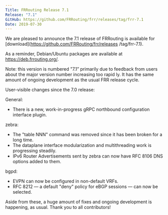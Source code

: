 ```yaml
---
Title: FRRouting Release 7.1
Release: "7.1"
GitHub: https://github.com/FRRouting/frr/releases/tag/frr-7.1
Date: 2019-07-30
---
```


We are pleased to announce the 7.1 release of FRRouting is available for [download](https://github.com/FRRouting/frr/releases
/tag/frr-7.1).

As a reminder, Debian/Ubuntu packages are available at https://deb.frrouting.org/.

Note: this version is numbered "7.1” primarily due to feedback from users about the major version number increasing too rapid
ly. It has the same amount of ongoing development as the usual FRR release cycle.

User-visible changes since the 7.0 release:

General:
 - There is a new, work-in-progress gRPC northbound configuration interface
   plugin.

zebra:
 - The "table NNN" command was removed since it has been broken for a long
   time.
 - The dataplane interface modularization and multithreading work is
   progressing steadily.
 - IPv6 Router Advertisements sent by zebra can now have RFC 8106 DNS options
   added to them.

bgpd:
 - EVPN can now be configured in non-default VRFs.
 - RFC 8212 — a default "deny" policy for eBGP sessions — can now be selected.

Aside from these, a huge amount of fixes and ongoing development is happening,
as usual. Thank you to all contributors!

